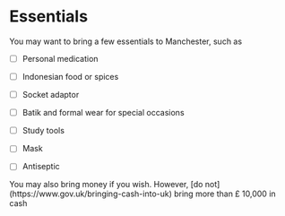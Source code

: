 # Essentials

<p> You may want to bring a few essentials to Manchester, such as </p>

- [ ] Personal medication 
- [ ] Indonesian food or spices
- [ ] Socket adaptor
- [ ] Batik and formal wear for special occasions 
- [ ] Study tools 
- [ ] Mask
- [ ] Antiseptic 
  
  
<p> You may also bring money if you wish. However, [do not](https://www.gov.uk/bringing-cash-into-uk) bring more than £ 10,000 in cash </p> 

